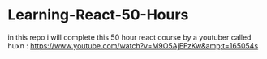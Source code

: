 # Learning-React-50-Hours
in this repo i will complete this 50 hour react course by a youtuber called  huxn  : https://www.youtube.com/watch?v=M9O5AjEFzKw&amp;t=165054s
